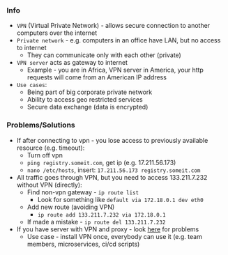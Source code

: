 ### Info
* `VPN` (Virtual Private Network) - allows secure connection to another computers over the internet
* `Private network` - e.g. computers in an office have LAN, but no access to internet
    * They can communicate only with each other (private)
* `VPN server` acts as gateway to internet 
    * Example - you are in Africa, VPN server in America, your http requests will come from an American IP address
* `Use cases`:
    * Being part of big corporate private network
    * Ability to access geo restricted services
    * Secure data exchange (data is encrypted)

### Problems/Solutions
* If after connecting to vpn - you lose access to previously available resource (e.g. timeout):
    * Turn off vpn
    * `ping registry.someit.com`, get ip (e.g. 17.211.56.173)
    * `nano /etc/hosts`, insert: `17.211.56.173 registry.someit.com`
* All traffic goes through VPN, but you need to access 133.211.7.232 without VPN (directly):
    * Find non-vpn gateway - `ip route list`
        * Look for something like `default via 172.18.0.1 dev eth0`
    * Add new route (avoiding VPN)
        * `ip route add 133.211.7.232 via 172.18.0.1`
    * If made a mistake - `ip route del 133.211.7.232`
* If you have server with VPN and proxy - look [here](../proxy/proxy.md) for problems
    * Use case - install VPN once, everybody can use it (e.g. team members, microservices, ci/cd scripts)